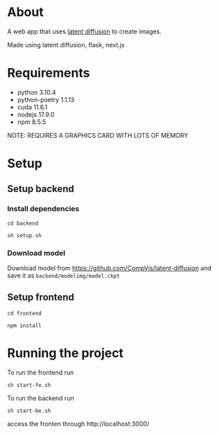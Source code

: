 # About

A web app that uses [latent diffusion](https://github.com/CompVis/latent-diffusion) to create images. 

Made using latent diffusion, flask, next.js

# Requirements

*	python 3.10.4
*	python-poetry 1.1.13
*	cuda 11.6.1
*	nodejs 17.9.0
*	npm 8.5.5

NOTE: REQUIRES A GRAPHICS CARD WITH LOTS OF MEMORY


# Setup

## Setup backend

### Install dependencies
`cd backend`

`sh setup.sh`

### Download model

Download model from https://github.com/CompVis/latent-diffusion and save it as `backend/modelimg/model.ckpt`

## Setup frontend

`cd frontend`

`npm install`

# Running the project

To run the frontend run 

`sh start-fe.sh`

To run the backend run

`sh start-be.sh`


access the fronten through http://localhost:3000/